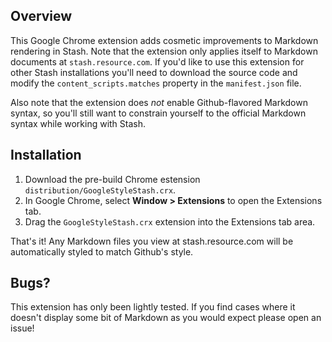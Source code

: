 ## Overview

This Google Chrome extension adds cosmetic improvements to Markdown rendering in Stash. Note that the extension only applies itself to Markdown documents at `stash.resource.com`. If you'd like to use this extension for other Stash installations you'll need to download the source code and modify the `content_scripts.matches` property in the `manifest.json` file.

Also note that the extension does *not* enable Github-flavored Markdown syntax, so you'll still want to constrain yourself to the official Markdown syntax while working with Stash.

## Installation

1. Download the pre-build Chrome estension `distribution/GoogleStyleStash.crx`.
2. In Google Chrome, select **Window > Extensions** to open the Extensions tab.
3. Drag the `GoogleStyleStash.crx` extension into the Extensions tab area.

That's it! Any Markdown files you view at stash.resource.com will be automatically styled to match Github's style.

## Bugs?

This extension has only been lightly tested. If you find cases where it doesn't display some bit of Markdown as you would expect please open an issue!
